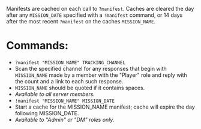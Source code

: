 Manifests are cached on each call to `?manifest`. Caches are cleared the day after any `MISSION_DATE` specified with a `!manifest` command, or 14 days after the most recent `?manifest` on the caches `MISSION_NAME`.

# Commands:
* `?manifest "MISSION_NAME" TRACKING_CHANNEL`
 * Scan the specified channel for any responses that begin with `MISSION_NAME` made by a member with the "Player" role  and reply with the count and a link to each such response.
 * `MISSION_NAME` should be quoted if it contains spaces.
 * *Available to all server members.*
* `!manifest "MISSION_NAME" MISSION_DATE`
 * Start a cache for the MISSION_NAME manifest; cache will expire the day following MISSION_DATE.
 * *Available to "Admin" or "DM" roles only.*
